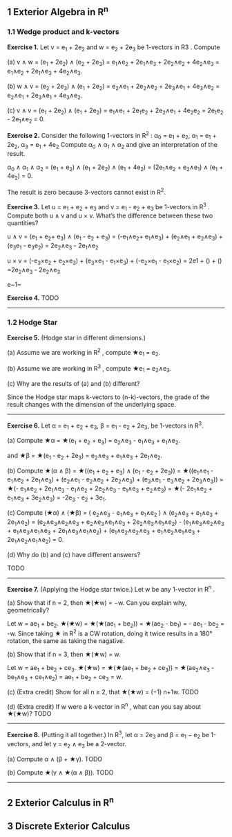 ## 1 Exterior Algebra in R<sup>n</sup>

### 1.1 Wedge product and k-vectors

**Exercise 1.** Let v = e<sub>1</sub> + 2e<sub>2</sub> and w = e<sub>2</sub> + 2e<sub>3</sub> be 1-vectors in R3 . Compute 

(a) v ∧ w = (e<sub>1</sub> + 2e<sub>2</sub>) ∧ (e<sub>2</sub> + 2e<sub>3</sub>) = e<sub>1</sub>∧e<sub>2</sub> + 2e<sub>1</sub>∧e<sub>3</sub> + 2e<sub>2</sub>∧e<sub>2</sub> + 4e<sub>2</sub>∧e<sub>3</sub> = e<sub>1</sub>∧e<sub>2</sub> + 2e<sub>1</sub>∧e<sub>3</sub> + 4e<sub>2</sub>∧e<sub>3</sub>.

(b) w ∧ v = (e<sub>2</sub> + 2e<sub>3</sub>) ∧ (e<sub>1</sub> + 2e<sub>2</sub>) = e<sub>2</sub>∧e<sub>1</sub> + 2e<sub>2</sub>∧e<sub>2</sub> + 2e<sub>3</sub>∧e<sub>1</sub> + 4e<sub>3</sub>∧e<sub>2</sub> =  e<sub>2</sub>∧e<sub>1</sub> + 2e<sub>3</sub>∧e<sub>1</sub> + 4e<sub>3</sub>∧e<sub>2</sub>.

(c) v ∧ v = (e<sub>1</sub> + 2e<sub>2</sub>) ∧ (e<sub>1</sub> + 2e<sub>2</sub>) = e<sub>1</sub>∧e<sub>1</sub> + 2e<sub>1</sub>e<sub>2</sub>  + 2e<sub>2</sub>∧e<sub>1</sub> + 4e<sub>2</sub>e<sub>2</sub> = 2e<sub>1</sub>e<sub>2</sub> - 2e<sub>1</sub>∧e<sub>2</sub> = 0.

**Exercise 2.** Consider the following 1-vectors in R<sup>2</sup> : α<sub>0</sub> = e<sub>1</sub> + e<sub>2</sub>, α<sub>1</sub> = e<sub>1</sub> + 2e<sub>2</sub>, α<sub>3</sub> = e<sub>1</sub> + 4e<sub>2</sub>
Compute α<sub>0</sub> ∧ α<sub>1</sub> ∧ α<sub>2</sub> and give an interpretation of the result.

α<sub>0</sub> ∧ α<sub>1</sub> ∧ α<sub>2</sub> = (e<sub>1</sub> + e<sub>2</sub>) ∧ (e<sub>1</sub> + 2e<sub>2</sub>) ∧ (e<sub>1</sub> + 4e<sub>2</sub>) = (2e<sub>1</sub>∧e<sub>2</sub> + e<sub>2</sub>∧e<sub>1</sub>) ∧ (e<sub>1</sub> + 4e<sub>2</sub>) = 0.

The result is zero because 3-vectors cannot exist in R<sup>2</sup>.

**Exercise 3.** Let u = e<sub>1</sub> + e<sub>2</sub> + e<sub>3</sub> and v = e<sub>1</sub> - e<sub>2</sub> + e<sub>3</sub> be 1-vectors in R<sup>3</sup> . 
Compute both u ∧ v and u × v. What’s the difference between these two quantities?

u ∧ v = (e<sub>1</sub> + e<sub>2</sub>+ e<sub>3</sub>) ∧ (e<sub>1</sub> - e<sub>2</sub> + e<sub>3</sub>) = (-e<sub>1</sub>∧e<sub>2</sub>+ e<sub>1</sub>∧e<sub>3</sub>) + (e<sub>2</sub>∧e<sub>1</sub> + e<sub>2</sub>∧e<sub>3</sub>) + (e<sub>3</sub>e<sub>1</sub> - e<sub>3</sub>e<sub>2</sub>) = 2e<sub>2</sub>∧e<sub>3</sub> - 2e<sub>1</sub>∧e<sub>2</sub>

u × v = (-e<sub>3</sub>×e<sub>2</sub> + e<sub>2</sub>×e<sub>3</sub>) + (e<sub>3</sub>×e<sub>1</sub> - e<sub>1</sub>×e<sub>3</sub>) + (-e<sub>2</sub>×e<sub>1</sub> - e<sub>1</sub>×e<sub>2</sub>) = 2e1 + () + () =2e<sub>2</sub>∧e<sub>3</sub> - 2e<sub>2</sub>∧e<sub>3</sub> 

e~1~

**Exercise 4.** TODO 


---

### 1.2 Hodge Star

**Exercise 5.** (Hodge star in different dimensions.) 

(a) Assume we are working in R<sup>2</sup> , compute ★e<sub>1</sub> = e<sub>2</sub>.

(b) Assume we are working in R<sup>3</sup> , compute ★e<sub>1</sub> = e<sub>2</sub>∧e<sub>3</sub>.

(c) Why are the results of (a) and (b) different?

Since the Hodge star maps k-vectors to (n-k)-vectors, the grade of the result changes with the dimension of the underlying space.

---

**Exercise 6.** Let α = e<sub>1</sub> + e<sub>2</sub> + e<sub>3</sub>, β =  e<sub>1</sub> - e<sub>2</sub> + 2e<sub>3</sub>, be 1-vectors in R<sup>3</sup>. 

(a) Compute ★α = ★(e<sub>1</sub> + e<sub>2</sub> + e<sub>3</sub>) =  e<sub>2</sub>∧e<sub>3</sub> - e<sub>1</sub>∧e<sub>3</sub> + e<sub>1</sub>∧e<sub>2</sub>.

and ★β = ★(e<sub>1</sub> - e<sub>2</sub> + 2e<sub>3</sub>) =  e<sub>2</sub>∧e<sub>3</sub> + e<sub>1</sub>∧e<sub>3</sub> + 2e<sub>1</sub>∧e<sub>2</sub>.

(b) Compute ★(α ∧ β) = ★((e<sub>1</sub> + e<sub>2</sub> + e<sub>3</sub>) ∧ (e<sub>1</sub> - e<sub>2</sub> + 2e<sub>3</sub>)) 
= ★((e<sub>1</sub>∧e<sub>1</sub> - e<sub>1</sub>∧e<sub>2</sub> + 2e<sub>1</sub>∧e<sub>3</sub>) + (e<sub>2</sub>∧e<sub>1</sub> - e<sub>2</sub>∧e<sub>2</sub> + 2e<sub>2</sub>∧e<sub>3</sub>) + (e<sub>3</sub>∧e<sub>1</sub> - e<sub>3</sub>∧e<sub>2</sub> + 2e<sub>3</sub>∧e<sub>3</sub>))
= ★(- e<sub>1</sub>∧e<sub>2</sub> + 2e<sub>1</sub>∧e<sub>3</sub> - e<sub>1</sub>∧e<sub>2</sub> + 2e<sub>2</sub>∧e<sub>3</sub> - e<sub>1</sub>∧e<sub>3</sub> + e<sub>2</sub>∧e<sub>3</sub>)
= ★(- 2e<sub>1</sub>∧e<sub>2</sub> + e<sub>1</sub>∧e<sub>3</sub> + 3e<sub>2</sub>∧e<sub>3</sub>) = -2e<sub>3</sub> - e<sub>2</sub> + 3e<sub>1</sub>.

(c) Compute (★α) ∧ (★β) = ( e<sub>2</sub>∧e<sub>3</sub> - e<sub>1</sub>∧e<sub>3</sub> + e<sub>1</sub>∧e<sub>2</sub> ) ∧ (e<sub>2</sub>∧e<sub>3</sub> + e<sub>1</sub>∧e<sub>3</sub> + 2e<sub>1</sub>∧e<sub>2</sub>)
= (e<sub>2</sub>∧e<sub>3</sub>∧e<sub>2</sub>∧e<sub>3</sub> + e<sub>2</sub>∧e<sub>3</sub>∧e<sub>1</sub>∧e<sub>3</sub> + 2e<sub>2</sub>∧e<sub>3</sub>∧e<sub>1</sub>∧e<sub>2</sub>) - (e<sub>1</sub>∧e<sub>3</sub>∧e<sub>2</sub>∧e<sub>3</sub> + e<sub>1</sub>∧e<sub>3</sub>∧e<sub>1</sub>∧e<sub>3</sub> + 2e<sub>1</sub>∧e<sub>3</sub>∧e<sub>1</sub>∧e<sub>2</sub>) + (e<sub>1</sub>∧e<sub>2</sub>∧e<sub>2</sub>∧e<sub>3</sub> + e<sub>1</sub>∧e<sub>2</sub>∧e<sub>1</sub>∧e<sub>3</sub> + 2e<sub>1</sub>∧e<sub>2</sub>∧e<sub>1</sub>∧e<sub>2</sub>)
= 0.

(d) Why do (b) and (c) have different answers?

TODO

---

**Exercise 7.** (Applying the Hodge star twice.) Let w be any 1-vector in R<sup>n</sup> . 

(a) Show that if n = 2, then ★(★w) = −w. Can you explain why, geometrically? 

Let w = ae<sub>1</sub> + be<sub>2</sub>. ★(★w) = ★(★(ae<sub>1</sub> + be<sub>2</sub>)) = ★(ae<sub>2</sub> - be<sub>1</sub>) = - ae<sub>1</sub> - be<sub>2</sub> = -w.
Since taking ★ in  R<sup>2</sup> is a CW rotation, doing it twice results in a 180° rotation, the same as taking the nagative.

(b) Show that if n = 3, then ★(★w) = w. 

Let w = ae<sub>1</sub> + be<sub>2</sub> + ce<sub>3</sub>. ★(★w) = ★(★(ae<sub>1</sub> + be<sub>2</sub> + ce<sub>3</sub>)) 
= ★(ae<sub>2</sub>∧e<sub>3</sub> - be<sub>1</sub>∧e<sub>3</sub> + ce<sub>1</sub>∧e<sub>2</sub>) = ae<sub>1</sub> + be<sub>2</sub> + ce<sub>3</sub> = w.

(c) (Extra credit) Show for all n ≥ 2, that ★(★w) = (−1) n+1w. TODO

(d) (Extra credit) If w were a k-vector in R<sup>n</sup> , what can you say about ★(★w)? TODO

---

**Exercise 8.** (Putting it all together.) 
In R<sup>3</sup>, let α = 2e<sub>3</sub> and β = e<sub>1</sub> − e<sub>2</sub> be 1-vectors, and let γ = e<sub>2</sub> ∧ e<sub>3</sub> be a 2-vector. 

(a) Compute α ∧ (β + ★γ). TODO

(b) Compute ★(γ ∧ ★(α ∧ β)). TODO

---

## 2 Exterior Calculus in R<sup>n</sup>



## 3 Discrete Exterior Calculus

